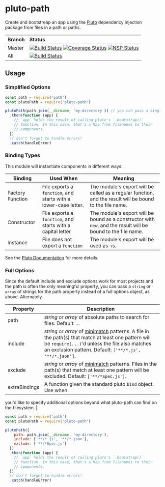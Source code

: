 # pluto-path

Create and bootstreap an app using the [Pluto](https://github.com/ecowden/pluto.js) dependency injection package from files in a path or paths.

| Branch        | Status        |
| ------------- |:------------- |
| Master        | [![Build Status](https://travis-ci.org/ecowden/pluto-path.png?branch=master)](https://travis-ci.org/ecowden/pluto-path) [![Coverage Status](https://coveralls.io/repos/github/ecowden/pluto-path/badge.svg?branch=master)](https://coveralls.io/github/ecowden/pluto-path?branch=master) [![NSP Status](https://nodesecurity.io/orgs/ecowden/projects/5cff7ae1-a34a-49f7-bf18-f2b816180930/badge)](https://nodesecurity.io/orgs/ecowden/projects/5cff7ae1-a34a-49f7-bf18-f2b816180930) |
| All           | [![Build Status](https://travis-ci.org/ecowden/pluto-path.png)](https://travis-ci.org/ecowden/pluto-path) |

## Usage

### Simplified Options

```js
const path = require('path')
const plutoPath = require('pluto-path')

plutoPath(path.join(__dirname, 'my-directory')) // you can pass a single search path or array of them
  .then(function (app) {
    // `app` holds the result of calling pluto's `.bootstrap()`
    // function. In this case, that's a Map from filenames to their
    // components.
  })
  // don't forget to handle errors!
  .catch(handleError)
```

### Binding Types

This module will instantiate components in different ways:

| Binding          | Used When | Meaning |
| ---------------- | --------- | ------- |
| Factory Function | File exports a `function`, and starts with a lower-case letter. | The module's export will be called as a regular function, and the result will be bound to the file name. |
| Constructor      | File exports a `function`, and starts with a capital letter | The module's export will be bound as a constructor with `new`, and the result will be bound to the file name. |
| Instance         | File does not export a `function` | The module's export will be used as-is. |

See the [Pluto Documentation](https://github.com/ecowden/pluto.js) for more details.

### Full Options

Since the default include and exclude options work for most projects and the path is often the only meaningful property, you can pass a `string` or `array` of strings for the path property instead of a full options object, as above. Alternately

| Property | Description |
| -------- | ----------- |
| path     | _string_ or _array_ of absolute paths to search for files. Default: `.`. |
| include  | _string_ or _array_ of [minimatch](https://github.com/isaacs/minimatch) patterns. A file in the path(s) that match at least one pattern will be `require(...)`'d unless the file also matches an exclusion pattern. Default: `['**/*.js', '**/*.json']`.|
| exclude  | _string_ or _array_ of [minimatch](https://github.com/isaacs/minimatch) patterns. Files in the path(s) that match at least one pattern will be excluded. Default: `['**/*Spec.js']`. |
| extraBindings | A function given the standard pluto `bind` object. Use when
you'd like to specify additional options beyond what pluto-path can find on the
filesystem. |

```js
const path = require('path')
const plutoPath = require('pluto-path')

plutoPath({
    path: path.join(__dirname, 'my-directory'),
    include: ['**/*.js', '**/*.json'],
    exclude: ['**/*Spec.js']
  })
  .then(function (app) {
    // `app` holds the result of calling pluto's `.bootstrap()`
    // function. In this case, that's a Map from filenames to their
    // components.
  })
  // don't forget to handle errors!
  .catch(handleError)
```
